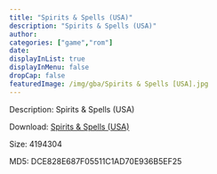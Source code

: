 ```yaml
---
title: "Spirits & Spells (USA)"
description: "Spirits & Spells (USA)"
author: 
categories: ["game","rom"]
date: 
displayInList: true
displayInMenu: false
dropCap: false
featuredImage: /img/gba/Spirits & Spells [USA].jpg
---
```


Description: Spirits & Spells (USA)

Download: <a style="text-decoration:underline;" href="https://mega.nz/#!3OByDI6T!7bgOLs3PXkrVJk-vpPWW52n7003QuGNhXJRMWZaK9xw" target = "_blank" rel = "nofollow" > Spirits & Spells (USA)</a>

Size: 4194304

MD5: DCE828E687F05511C1AD70E936B5EF25

